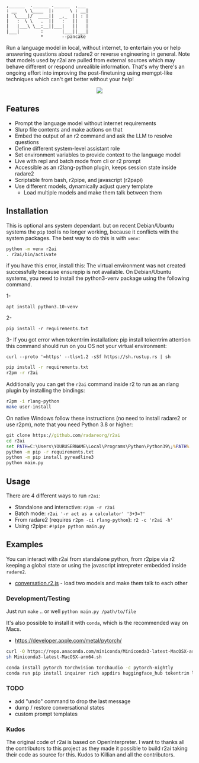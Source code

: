 ```
,______  .______ .______  ,___
: __   \ \____  |:      \ : __|
|  \____|/  ____||  _,_  || : |
|   :  \ \   .  ||   :   ||   |
|   |___\ \__:__||___|   ||   |
|___|        :       |___||___|
             *       --pancake
```

Run a language model in local, without internet, to entertain you or help answering questions about radare2 or reverse engineering in general. Note that models used by r2ai are pulled from external sources which may behave different or respond unrealible information. That's why there's an ongoing effort into improving the post-finetuning using memgpt-like techniques which can't get better without your help!

<p align="center">
  <img src="doc/r2clippy.jpg">
</p>

## Features

* Prompt the language model without internet requirements
* Slurp file contents and make actions on that
* Embed the output of an r2 command and ask the LLM to resolve questions
* Define different system-level assistant role
* Set environment variables to provide context to the language model
* Live with repl and batch mode from cli or r2 prompt
* Accessible as an r2lang-python plugin, keeps session state inside radare2
* Scriptable from bash, r2pipe, and javascript (r2papi)
* Use different models, dynamically adjust query template
  * Load multiple models and make them talk between them

## Installation

This is optional ans system dependant. but on recent Debian/Ubuntu systems the `pip` tool is no longer working, because it conflicts with the system packages. The best way to do this is with `venv`:

```bash
python -m venv r2ai
. r2ai/bin/activate
```

if you have this error, install this:
The virtual environment was not created successfully because ensurepip is not
available.  On Debian/Ubuntu systems, you need to install the python3-venv
package using the following command.

1-
```
apt install python3.10-venv
```
2-
```
pip install -r requirements.txt
```
3- If you got error when tokentrim installation:  pip install tokentrim
attention this command should run on you OS not your virtual environment:
```
curl --proto '=https' --tlsv1.2 -sSf https://sh.rustup.rs | sh
```

```bash
pip install -r requirements.txt
r2pm -r r2ai
```

Additionally you can get the `r2ai` command inside r2 to run as an rlang plugin by installing the bindings:

```bash
r2pm -i rlang-python
make user-install
```

On native Windows follow these instructions (no need to install radare2 or use r2pm), note that you need Python 3.8 or higher:

```cmd
git clone https://github.com/radareorg/r2ai
cd r2ai
set PATH=C:\Users\YOURUSERNAME\Local\Programs\Python\Python39\;%PATH%
python -m pip -r requirements.txt
python -m pip install pyreadline3
python main.py
```

## Usage

There are 4 different ways to run `r2ai`:

* Standalone and interactive: `r2pm -r r2ai`
* Batch mode: `r2ai '-r act as a calculator' '3+3=?'`
* From radare2 (requires `r2pm -ci rlang-python`): `r2 -c 'r2ai -h'`
* Using r2pipe: `#!pipe python main.py`

## Examples

You can interact with r2ai from standalone python, from r2pipe via r2 keeping a global state or using the javascript intrepreter embedded inside `radare2`.

* [conversation.r2.js](examples/conversation.r2.js) - load two models and make them talk to each other

### Development/Testing

Just run `make` .. or well `python main.py /path/to/file`

It's also possible to install it with `conda`, which is the recommended way on Macs.

* https://developer.apple.com/metal/pytorch/

```sh
curl -O https://repo.anaconda.com/miniconda/Miniconda3-latest-MacOSX-arm64.sh
sh Miniconda3-latest-MacOSX-arm64.sh
```

```sh
conda install pytorch torchvision torchaudio -c pytorch-nightly
conda run pip install inquirer rich appdirs huggingface_hub tokentrim llama-cpp-python
```

### TODO

* add "undo" command to drop the last message
* dump / restore conversational states
* custom prompt templates

### Kudos

The original code of r2ai is based on OpenInterpreter. I want to thanks all the contributors to this project as they made it possible to build r2ai taking their code as source for this.  Kudos to Killian and all the contributors.
